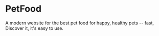 # PetFood
A modern website for the best pet food for happy, healthy pets -- fast, Discover it, it's easy to use.
